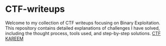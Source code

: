 # CTF-writeups
Welcome to my collection of CTF writeups focusing on Binary Exploitation. This repository contains detailed explanations of challenges I have solved, including the thought process, tools used, and step-by-step solutions.
  [CTF KAREEM](https://github.com/dhiasaid/CTF-writeups/tree/main/CTF%20KAREEM)

